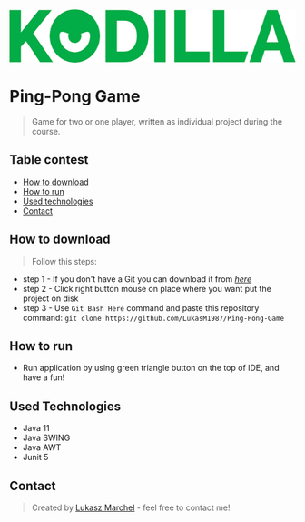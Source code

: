 <img src="logo.png" width="535" height="94">

# Ping-Pong Game
> Game for two or one player, written as individual project during the course.

## Table contest
* [How to download](#How-to-download)
* [How to run](#How-to-run)
* [Used technologies](#Used-technologies)
* [Contact](#contact)

## How to download
> Follow this steps:
- step 1 - If you don't have a Git you can download it from [_here_](https://git-scm.com/downloads)
- step 2 - Click right button mouse on place where you want put the project on disk
- step 3 - Use `Git Bash Here` command and paste this repository command: `git clone https://github.com/LukasM1987/Ping-Pong-Game`

## How to run
- Run application by using green triangle button on the top of IDE, and have a fun!

## Used Technologies
- Java 11
- Java SWING
- Java AWT
- Junit 5

## Contact
> Created by [Lukasz Marchel](https://lukasm1987.github.io/My-Web-Site/) - feel free to contact me!